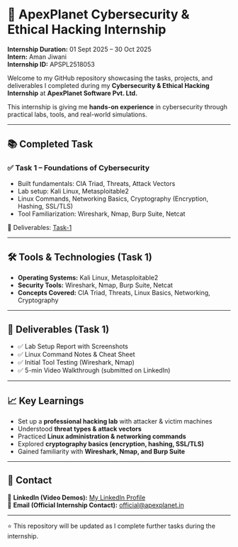 # 🚀 ApexPlanet Cybersecurity & Ethical Hacking Internship  
**Internship Duration:** 01 Sept 2025 – 30 Oct 2025  
**Intern:** Aman Jiwani  
**Internship ID:** APSPL2518053  

Welcome to my GitHub repository showcasing the tasks, projects, and deliverables I completed during my **Cybersecurity & Ethical Hacking Internship** at **ApexPlanet Software Pvt. Ltd.**  

This internship is giving me **hands-on experience** in cybersecurity through practical labs, tools, and real-world simulations.  

---

## 📚 Completed Task  

### ✅ **Task 1 – Foundations of Cybersecurity**  
- Built fundamentals: CIA Triad, Threats, Attack Vectors  
- Lab setup: Kali Linux, Metasploitable2
- Linux Commands, Networking Basics, Cryptography (Encryption, Hashing, SSL/TLS)  
- Tool Familiarization: Wireshark, Nmap, Burp Suite, Netcat  

📂 Deliverables: [Task-1](./Task-1_Foundations-of-Cybersecurity)  

---

## 🛠️ Tools & Technologies (Task 1)  
- **Operating Systems:** Kali Linux, Metasploitable2
- **Security Tools:** Wireshark, Nmap, Burp Suite, Netcat  
- **Concepts Covered:** CIA Triad, Threats, Linux Basics, Networking, Cryptography  

---

## 📜 Deliverables (Task 1)  
- ✅ Lab Setup Report with Screenshots  
- ✅ Linux Command Notes & Cheat Sheet  
- ✅ Initial Tool Testing (Wireshark, Nmap)  
- ✅ 5-min Video Walkthrough (submitted on LinkedIn)  

---

## 📈 Key Learnings  
- Set up a **professional hacking lab** with attacker & victim machines  
- Understood **threat types & attack vectors**  
- Practiced **Linux administration & networking commands**  
- Explored **cryptography basics (encryption, hashing, SSL/TLS)**  
- Gained familiarity with **Wireshark, Nmap, and Burp Suite**  

---

## 📧 Contact  
🔗 **LinkedIn (Video Demos):** [My LinkedIn Profile](#)  
📩 **Email (Official Internship Contact):** official@apexplanet.in  

---

⭐ This repository will be updated as I complete further tasks during the internship.  
